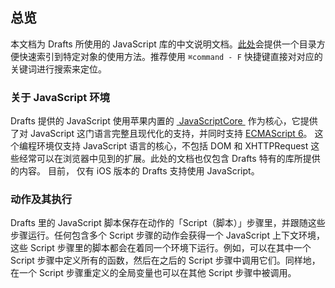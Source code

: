 ## 总览
本文档为 Drafts 所使用的 JavaScript 库的中文说明文档。[此处](#)会提供一个目录方便快速索引到特定对象的使用方法。推荐使用 `⌘command - F` 快捷键直接对对应的关键词进行搜索来定位。
### 关于 JavaScript 环境
Drafts 提供的 JavaScript 使用苹果内置的 [ JavaScriptCore ](https://developer.apple.com/documentation/javascriptcore) 作为核心，它提供了对 JavaScript 这门语言完整且现代化的支持，并同时支持 [ECMAScript 6](https://webkit.org/blog/6756/es6-feature-complete/)。
这个编程环境仅支持 JavaScript 语言的核心，不包括 DOM 和 XHTTPRequest 这些经常可以在浏览器中见到的扩展。此处的文档也仅包含 Drafts 特有的库所提供的内容。
目前， 仅有 iOS 版本的 Drafts 支持使用 JavaScript。
### 动作及其执行
Drafts 里的 JavaScript 脚本保存在动作的「Script（脚本）」步骤里，并跟随这些步骤运行。任何包含多个 Script 步骤的动作会获得一个 JavaScript 上下文环境，这些 Script 步骤里的脚本都会在着同一个环境下运行。例如，可以在其中一个 Script 步骤中定义所有的函数，然后在之后的 Script 步骤中调用它们。同样地，在一个 Script 步骤重定义的全局变量也可以在其他 Script 步骤中被调用。